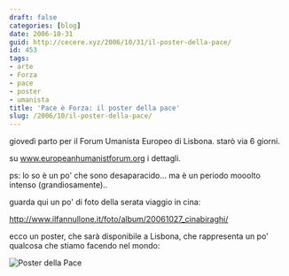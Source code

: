 ```yaml
---
draft: false
categories: [blog]
date: 2006-10-31
guid: http://cecere.xyz/2006/10/31/il-poster-della-pace/
id: 453
tags:
- arte
- Forza
- pace
- poster
- umanista
title: 'Pace è Forza: il poster della pace'
slug: /2006/10/il-poster-della-pace/
---
```


giovedì parto per il Forum Umanista Europeo di Lisbona. starò via 6 giorni.
  
su <a target="_blank" href="http://www.europeanhumanistforum.org">www.europeanhumanistforum.org</a> i dettagli.

ps: lo so è un po' che sono desaparacido… ma è un periodo mooolto intenso (grandiosamente)..
  
guarda qui un po' di foto della serata viaggio in cina:
  
<a target="_blank" href="http://www.ilfannullone.it/foto/album/20061027_cinabiraghi/">http://www.ilfannullone.it/foto/album/20061027_cinabiraghi/</a>

ecco un poster, che sarà disponibile a Lisbona, che rappresenta un po' qualcosa che stiamo facendo nel mondo:
  
<img id="image452" alt="Poster della Pace" src="http://cecere.xyz/wp-content/uploads/sites/3/2006/10/poster_della_pace.jpg" />